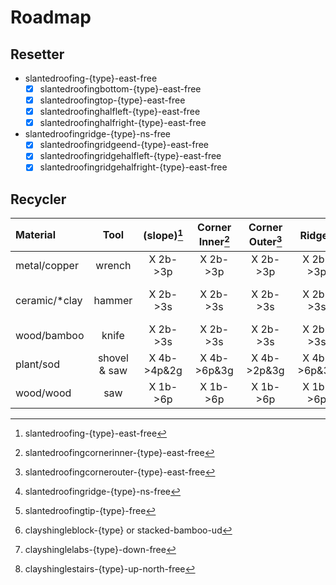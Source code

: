 ﻿# Roadmap
## Resetter
- slantedroofing-{type}-east-free
  - [x] slantedroofingbottom-{type}-east-free
  - [x] slantedroofingtop-{type}-east-free
  - [x] slantedroofinghalfleft-{type}-east-free
  - [x] slantedroofinghalfright-{type}-east-free

- slantedroofingridge-{type}-ns-free
  - [x] slantedroofingridgeend-{type}-east-free
  - [x] slantedroofingridgehalfleft-{type}-east-free
  - [x] slantedroofingridgehalfright-{type}-east-free

## Recycler
| Material      |     Tool     | (slope)[^1] | Corner Inner[^2] | Corner Outer[^3] |  Ridge[^4]  |   Tip[^5]   | Block[^6] | Slab[^7] | Stairs[^8] |
|:--------------|:------------:|:-----------:|:----------------:|:----------------:|:-----------:|:-----------:|:---------:|:--------:|:----------:|
| metal/copper  |    wrench    |  X 2b->3p   |     X 2b->3p     |     X 2b->3p     |  X 2b->3p   |  X 1b->2p   |    n/a    |   n/a    |    n/a     |
| ceramic/*clay |    hammer    |  X 2b->3s   |     X 2b->3s     |     X 2b->3s     |  X 2b->3s   |  X 2b->4s   | X 2b->4s  | X 2b->2s |  X 2b->3s  |
| wood/bamboo   |    knife     |  X 2b->3s   |     X 2b->3s     |    X 2b->3s      |  X 2b->3s   |  X 2b->4s   | X 1b->4s  |   n/a    |    n/a     |
| plant/sod     | shovel & saw | X 4b->4p&2g |  X 4b->6p&3g     |   X 4b->2p&3g    | X 4b->6p&3g | X 4b->4p&4g |    n/a    |   n/a    |    n/a     |
| wood/wood     |     saw      |  X 1b->6p   |     X 1b->6p     |     X 1b->6p     |  X 1b->6p   |  X 1b->8p   |    n/a    |   n/a    |    n/a     |

[^1]: slantedroofing-{type}-east-free
[^2]: slantedroofingcornerinner-{type}-east-free
[^3]: slantedroofingcornerouter-{type}-east-free
[^4]: slantedroofingridge-{type}-ns-free
[^5]: slantedroofingtip-{type}-free
[^6]: clayshingleblock-{type} or stacked-bamboo-ud
[^7]: clayshinglelabs-{type}-down-free
[^8]: clayshinglestairs-{type}-up-north-free
